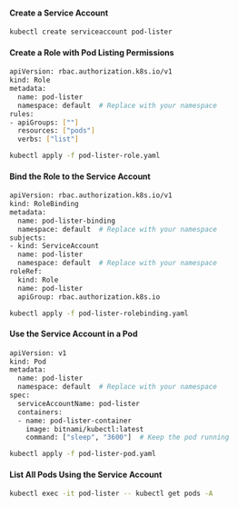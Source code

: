 #### Create a Service Account
```bash
kubectl create serviceaccount pod-lister
```
#### Create a Role with Pod Listing Permissions
```bash
apiVersion: rbac.authorization.k8s.io/v1
kind: Role
metadata:
  name: pod-lister
  namespace: default  # Replace with your namespace
rules:
- apiGroups: [""]
  resources: ["pods"]
  verbs: ["list"]
```
```bash
kubectl apply -f pod-lister-role.yaml
```
#### Bind the Role to the Service Account
```bash
apiVersion: rbac.authorization.k8s.io/v1
kind: RoleBinding
metadata:
  name: pod-lister-binding
  namespace: default  # Replace with your namespace
subjects:
- kind: ServiceAccount
  name: pod-lister
  namespace: default  # Replace with your namespace
roleRef:
  kind: Role
  name: pod-lister
  apiGroup: rbac.authorization.k8s.io
```
```bash
kubectl apply -f pod-lister-rolebinding.yaml
```
#### Use the Service Account in a Pod
```bash
apiVersion: v1
kind: Pod
metadata:
  name: pod-lister
  namespace: default  # Replace with your namespace
spec:
  serviceAccountName: pod-lister
  containers:
  - name: pod-lister-container
    image: bitnami/kubectl:latest
    command: ["sleep", "3600"]  # Keep the pod running
```
```bash
kubectl apply -f pod-lister-pod.yaml
```
####  List All Pods Using the Service Account
```bash
kubectl exec -it pod-lister -- kubectl get pods -A
```